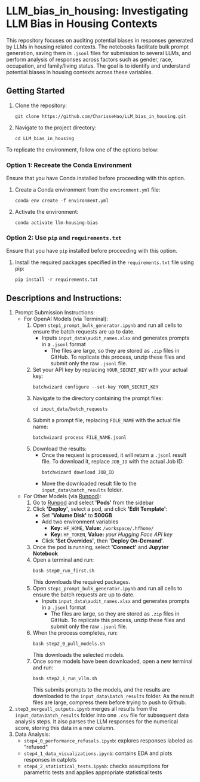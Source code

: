 # LLM_bias_in_housing: Investigating LLM Bias in Housing Contexts

This repository focuses on auditing potential biases in responses generated by LLMs in housing related contexts. The notebooks facilitate bulk prompt generation, saving them in `.jsonl` files for submission to several LLMs, and perform analysis of responses across factors such as gender, race, occupation, and family/living status. The goal is to identify and understand potential biases in housing contexts across these variables.


## Getting Started
1. Clone the repository:
    ```
    git clone https://github.com/CharisseHao/LLM_bias_in_housing.git
    ```
2. Navigate to the project directory:
    ```
    cd LLM_bias_in_housing
    ```

To replicate the environment, follow one of the options below:
### Option 1: Recreate the Conda Environment
Ensure that you have Conda installed before proceeding with this option.
1. Create a Conda environment from the `environment.yml` file:
    ```
    conda env create -f environment.yml
    ```
2. Activate the environment:
    ```
    conda activate llm-housing-bias
    ```

### Option 2: Use `pip` and `requirements.txt` 
Ensure that you have `pip` installed before proceeding with this option.
1. Install the required packages specified in the `requirements.txt` file using pip:
    ```
    pip install -r requirements.txt
    ```

## Descriptions and Instructions:
1. Prompt Submission Instructions:
    - For OpenAI Models (via Terminal):
        1. Open `step1_prompt_bulk_generator.ipynb` and run all cells to ensure the batch requests are up to date.
            - Inputs `input_data\audit_names.xlsx` and generates prompts in a `.jsonl` format
                - The files are large, so they are stored as `.zip` files in GitHub. To replicate this process, unzip these files and submit only the raw `.jsonl` file.
        2. Set your API key by replacing `YOUR_SECRET_KEY` with your actual key:
            ```
            batchwizard configure --set-key YOUR_SECRET_KEY
            ```
        3. Navigate to the directory containing the prompt files:
            ```
            cd input_data/batch_requests
            ```
        4. Submit a prompt file, replacing `FILE_NAME` with the actual file name:
            ```
            batchwizard process FILE_NAME.jsonl
            ```
        5. Download the results:
            - Once the request is processed, it will return a `.jsonl` result file. To download it, replace `JOB_ID` with the actual Job ID:
                ```
                batchwizard download JOB_ID
                ```
            - Move the downloaded result file to the `input_data\batch_results` folder.
    - For Other Models (via [Runpod](https://www.runpod.io/console/home)):
        1. Go to [Runpod](https://www.runpod.io/console/home) and select **'Pods'** from the sidebar
        2. Click **'Deploy'**, select a pod, and click **'Edit Template'**:
            - Set **'Volume Disk'** to **500GB**
            - Add two environment variables
                - **Key:** `HF_HOME`, **Value:** `/workspace/.hfhome/`
                - **Key:** `HF_TOKEN`, **Value:** *your Hugging Face API key*
            - Click **'Set Overrides'**, then **'Deploy On-Demand'**.
        3. Once the pod is running, select **'Connect'** and **Jupyter Notebook**
        4. Open a terminal and run:
            ```
            bash step0_run_first.sh
            ```
            This downloads the required packages.
        5. Open `step1_prompt_bulk_generator.ipynb` and run all cells to ensure the batch requests are up to date.
            - Inputs `input_data\audit_names.xlsx` and generates prompts in a `.jsonl` format
                - The files are large, so they are stored as `.zip` files in GitHub. To replicate this process, unzip these files and submit only the raw `.jsonl` file.
        6. When the process completes, run:
            ```
            bash step2_0_pull_models.sh
            ```
            This downloads the selected models.
        7. Once some models have been downloaded, open a new terminal and run:
            ```
            bash step2_1_run_vllm.sh
            ```
            This submits prompts to the models, and the results are downloaded to the `input_data\batch_results` folder. As the result files are large, compress them before trying to push to Github.
2.  `step3_mergeall_outputs.ipynb` merges all results from the `input_data\batch_results` folder into one `.csv` file for subsequent data analysis steps. It also parses the LLM responses for the numerical score, storing this data in a new column.
3. Data Analysis:
    - `step4_0_performance_refusals.ipynb`: explores responses labeled as "refused" 
    - `step4_1_data_visualizations.ipynb`: contains EDA and plots responses in catplots
    - `step4_2_statistical_tests.ipynb`: checks assumptions for parametric tests and applies appropriate statistical tests
